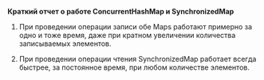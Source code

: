 **Краткий отчет о работе ConcurrentHashMap и SynchronizedMap**

1. При проведении операции записи обе Maps работают примерно за одно и тоже время, 
даже при кратном увеличении количества записываемых элементов.


2. При проведении операции чтения SynchronizedMap работает всегда быстрее, за постоянное время,
при любом количестве элементов.